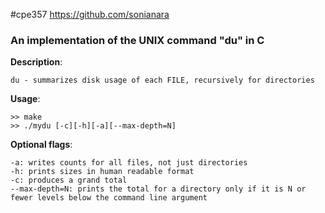 #cpe357
https://github.com/sonianara

### An implementation of the UNIX command "du" in C

__Description__: 

    du - summarizes disk usage of each FILE, recursively for directories 

__Usage__: 

    >> make
    >> ./mydu [-c][-h][-a][--max-depth=N]

__Optional flags__:

    -a: writes counts for all files, not just directories
    -h: prints sizes in human readable format
    -c: produces a grand total
    --max-depth=N: prints the total for a directory only if it is N or fewer levels below the command line argument
